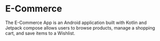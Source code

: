 # E-Commerce
The E-Commerce App is an Android application built with Kotlin and Jetpack compose allows users to browse products, manage a shopping cart, and save items to a Wishlist. 
